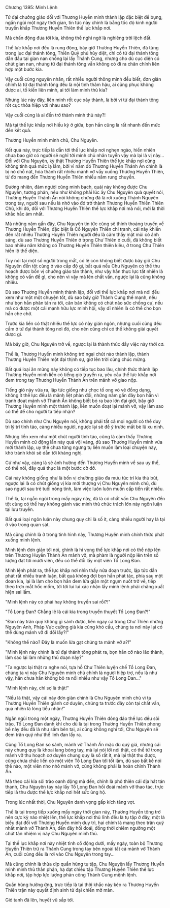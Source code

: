 




Chương 1395: Minh Lệnh


Tứ đại chưởng giáo đối với Thương Huyền minh thành lập đặc biệt để bụng, ngắn ngủi một ngày thời gian, tin tức này chính là bằng tốc độ kinh người truyền khắp Thương Huyền Thiên thế lực khắp nơi.

Mà chấn động đưa tới kia, không thể nghi ngờ là nghiêng trời lệch đất.

Thế lực khắp nơi đều là rung động, bây giờ Thương Huyền Thiên, đã từng trong lục đại thánh tông, Thiên Quỷ phủ hủy diệt, chỉ có tứ đại thánh tông dẫn đầu tại gian nan chống lại lấy Thánh Cung, nhưng cho dù cục diện có chút gian nan, nhưng tứ đại thánh tông vẫn không có đi ra chân chính liên hợp một bước kia.

Vậy cuối cùng nguyên nhân, rất nhiều người thông minh đều biết, đơn giản chính là tứ đại thánh tông đều là nội tình thâm hậu, ai cũng phục không được ai, tổ kiến liên minh, ai tới làm minh thủ kia?

Nhưng lúc này đây, liên minh rốt cục xây thành, là bởi vì tứ đại thánh tông rốt cục thỏa hiệp với nhau sao?

Vậy cuối cùng là ai đến trở thành minh thủ này?!

Mà tại thế lực khắp nơi hiếu kỳ ở giữa, bọn hắn cũng là rất nhanh đến mức đến kết quả.

Thương Huyền minh minh chủ, Chu Nguyên.

Kết quả này, trực tiếp là dẫn tới thế lực khắp nơi nghẹn ngào, hiển nhiên chưa bao giờ có người sẽ nghĩ tới minh chủ nhân tuyển vậy mà lại là vị này... Đối với Chu Nguyên, kỳ thật Thương Huyền Thiên thế lực khắp nơi cũng không tính quá mức lạ lẫm, bởi vì năm đó Thương Huyền Thánh Ấn chính là bị nó chỗ nát, hóa thành rất nhiều mảnh vỡ vẩy xuống Thương Huyền Thiên, từ đó mang đến Thương Huyền Thiên nhiều năm rung chuyển.

Đương nhiên, đám người cũng minh bạch, quái này không được Chu Nguyên, tương phản, nếu như không phải lúc ấy Chu Nguyên quả quyết nói, Thương Huyền Thánh Ấn nói không chừng đã là rơi xuống Thánh Nguyên trong tay, người sau nếu là nhờ vào đó trở thành Thương Huyền Thiên Thiên Chủ, khi đó, đối với Thương Huyền Thiên thế lực khắp nơi mà nói, mới là thời khắc hắc ám nhất.

Mà những năm gần đây, Chu Nguyên tin tức cũng sẽ thỉnh thoảng truyền về Thương Huyền Thiên, đặc biệt là Cổ Nguyên Thiên chi tranh, cái này khiến đến rất nhiều Thương Huyền Thiên người đều là cảm thấy mặt mũi có ánh sáng, dù sao Thương Huyền Thiên ở trong Chư Thiên ở cuối, đã không biết bao nhiêu năm không có Thương Huyền Thiên thiên kiêu, ở trong Chư Thiên hiển lộ thể diện.

Tuy nói tại một số người trong mắt, có lẽ còn không biết được bây giờ Chu Nguyên đến tột cùng ở vào cấp độ gì, bất quá nếu Chu Nguyên có thể thu hoạch được bốn vị chưởng giáo tán thành, như vậy hắn thực lực tất nhiên là không có vấn đề gì, cho nên vì vậy mà lên chất vấn, ngược lại là cũng không nhiều.

Dù sao Thương Huyền minh thành lập, đối với thế lực khắp nơi mà nói đều xem như một một chuyện tốt, dù sao bây giờ Thánh Cung thế mạnh, nếu như bọn hắn phân tán ra tới, căn bản không có chút nào sức chống cự, nếu mà có được một cái mạnh hữu lực minh hội, vậy dĩ nhiên là có thể cho bọn hắn che chở.

Trước kia liền có thật nhiều thế lực có này gián ngôn, nhưng cuối cùng đều cắm ở tứ đại thánh tông nơi đó, cho nên cũng chỉ có thể không giải quyết được gì.

Mà bây giờ, Chu Nguyên trở về, ngược lại là thành thúc đẩy việc này thời cơ.

Thế là, Thương Huyền minh không trở ngại chút nào thành lập, thành Thương Huyền Thiên một đại thịnh sự, giơ lên trời cùng chúc mừng.

Bất quá loại ăn mừng này không có tiếp tục bao lâu, chính thức thành lập Thương Huyền minh liền có tiếng gió truyền ra, yêu cầu thế lực khắp nơi đem trong tay Thương Huyền Thánh Ấn trên mảnh vỡ giao nộp.

Tiếng gió này vừa ra, lập tức giống như chọc tổ ong vò vẽ đồng dạng, không ít thế lực đều là mãnh liệt phản đối, những năm gần đây bọn hắn vì tranh đoạt mảnh vỡ Thánh Ấn không biết bỏ ra bao lớn đại giới, bây giờ Thương Huyền minh một thành lập, liền muốn đoạt lại mảnh vỡ, vậy làm sao có thể để cho người ta tiếp nhận?

Dù sao chính như Chu Nguyên nói, không phải tất cả mọi người có thể duy trì lý trí tỉnh táo, càng nhiều người, ngược lại sẽ để ý trước mắt bè lũ xu nịnh.

Nhưng liền xem như một chút người tỉnh táo, cũng là cảm thấy Thương Huyền minh cử động lần này quá vội vàng, dù sao Thương Huyền minh vừa mới thành lập, uy thế chưa từng ngưng tụ liền muốn làm loại chuyện này, khó tránh khỏi sẽ dẫn tới kháng nghị.

Cứ như vậy, càng là sẽ ảnh hưởng đến Thương Huyền minh về sau uy thế, có thể nói, đây quả thực là một bước cờ dở.

Cái này không giống như là bốn vị chưởng giáo đa mưu túc trí kia thủ bút, ngược lại là có chút giống vị kia mới thượng vị Chu Nguyên minh chủ, dù sao người sau trẻ tuổi nóng tính, làm việc luôn luôn muốn cấp tiến rất nhiều.

Thế là, tại ngắn ngủi trong mấy ngày này, đã là có chất vấn Chu Nguyên đến tột cùng có thể hay không gánh vác minh thủ chức trách lớn này ngôn luận tại lưu truyền.

Bất quá loại ngôn luận này chung quy chỉ là số ít, càng nhiều người hay là tại ở vào trong quan sát.

Mà cũng chính là ở trong tình hình này, Thương Huyền minh chính thức phát xuống minh lệnh.

Minh lệnh đơn giản tới nói, chính là hi vọng thế lực khắp nơi có thể nộp lên trên Thương Huyền Thánh Ấn mảnh vỡ, mà phàm là người nộp lên trên số lượng đạt tới mười viên, đều có thể đổi lấy một viên Tổ Long Đan.

Minh lệnh phát ra, thế lực khắp nơi nhìn thấy nửa đoạn trước, lập tức dẫn phát rất nhiều tranh luận, bất quá không đợi bọn hắn phát tác, phía sau một đoạn kia, lại là làm cho bọn hắn đem lửa giận một ngụm nuốt trở về, tiếp theo trợn mắt hốc mồm, tới tới lui lui xác nhận lấy minh lệnh phải chăng xuất hiện sai lầm.

"Minh lệnh này có phải hay không truyền sai rồi?!"

"Tổ Long Đan? Chẳng lẽ là cái kia trong truyền thuyết Tổ Long Đan?!"

"Đan này trân quý không gì sánh được, liền ngay cả trong Chư Thiên những Nguyên Anh, Pháp Vực cường giả kia cũng khó cầu, chúng ta nơi này lại có thể dùng mảnh vỡ đi đổi lấy?!"

"Không thể nào? Đây là muốn lừa gạt chúng ta mảnh vỡ a?!"

"Minh lệnh này chính là tứ đại thánh tông phát ra, bọn hắn cỡ nào lão thành, làm sao lại làm những thủ đoạn này?"

"Ta ngược lại thật ra nghe nói, tựa hồ Chư Thiên luyện chế Tổ Long Đan, chúng ta vị này Chu Nguyên minh chủ chính là người hiệp trợ, nếu là như vậy, hắn chưa hẳn không bỏ ra nổi nhiều như vậy Tổ Long Đan..."

"Minh lệnh này, chỉ sợ là thật!"

"Nếu là thật, vậy cái này đơn giản chính là Chu Nguyên minh chủ vì ta Thương Huyền Thiên giành cơ duyên, chúng ta trước đây còn tại chất vấn, quả nhiên là lòng tiểu nhân!"

Ngắn ngủi trong một ngày, Thương Huyền Thiên đông đảo thế lực đều sôi trào, Tổ Long Đan danh khí cho dù là tại trong Thương Huyền Thiên phong bế này đều đã là như sấm bên tai, ai cũng không nghĩ tới, Chu Nguyên sẽ đem trân quý như thế linh đan lấy ra.

Cùng Tổ Long Đan so sánh, mảnh vỡ Thánh Ấn mặc dù quý giá, nhưng cái này chung quy là khoai lang bỏng tay, mà lại nói lời nói thật, có thể từ trong mảnh vỡ thu hoạch cơ duyên chung quy là số rất ít, mà lại thật thu được, cũng chưa chắc liền có một viên Tổ Long Đan tới tốt lắm, dù sao bất kể nói thế nào, một viên nho nhỏ mảnh vỡ, cũng không phải là hoàn chỉnh Thánh Ấn.

Mà theo cái kia sôi trào oanh động mà đến, chính là phô thiên cái địa hát tán thanh, Chu Nguyên tay này lấy Tổ Long Đan hối đoái mảnh vỡ thao tác, trực tiếp là thu được thế lực khắp nơi hết sức ủng hộ.

Trong lúc nhất thời, Chu Nguyên danh vọng gấp kích tăng vọt.

Thế là tại trong tiếp xuống mấy ngày thời gian này, Thương Huyền tông trở nên cực kỳ náo nhiệt lên, thế lực khắp nơi thủ lĩnh đều là tụ tập ở đây, một là biểu đạt đối với Thương Huyền minh duy trì, hai chính là mang theo trân quý nhất mảnh vỡ Thánh Ấn, đến đây hối đoái, đồng thời chiêm ngưỡng một chút tân nhiệm vị này Chu Nguyên minh thủ.

Tại thế lực khắp nơi này nhiệt tình cổ động dưới, mấy ngày, toàn bộ Thương Huyền Thiên trừ ra Thánh Cung trong tay bên ngoài tất cả mảnh vỡ Thánh Ấn, cuối cùng đều là rơi vào Chu Nguyên trong tay...

Mà cũng chính là thừa dịp quần hùng tụ tập, Chu Nguyên lấy Thương Huyền minh minh thủ thân phận, hạ đạt chiêu tập Thương Huyền Thiên thế lực khắp nơi, tập hợp lực lượng phản công Thánh Cung mệnh lệnh.

Quần hùng hưởng ứng, trực tiếp là tại thời khắc này kéo ra Thương Huyền Thiên trận này quyết định sinh tử đại chiến mở màn.

Gió tanh đã lên, huyết vũ sắp tới.




